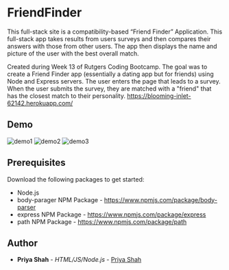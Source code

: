 # FriendFinder

This full-stack site is a compatibility-based “Friend Finder” Application.  This full-stack app takes results from users surveys and then compares their answers with those from other users.  The app then displays the name and picture of the user with the best overall match.

Created during Week 13 of Rutgers Coding Bootcamp. The goal was to create a Friend Finder app (essentially a dating app but for friends) using Node and Express servers. The user enters the page that leads to a survey. When the user submits the survey, they are matched with a "friend" that has the closest match to their personality.
https://blooming-inlet-62142.herokuapp.com/

## Demo

![demo1](demo/ff1.gif)
![demo2](demo/ff2.gif)
![demo3](demo/ff3.gif)

## Prerequisites
Download the following packages to get started: 

- Node.js
- body-parager NPM Package - https://www.npmjs.com/package/body-parser
- express NPM Package - https://www.npmjs.com/package/express
- path NPM Package - https://www.npmjs.com/package/path


## Author

* **Priya Shah** - *HTML/JS/Node.js* - [Priya Shah](https://github.com/PriyaDoIT)
